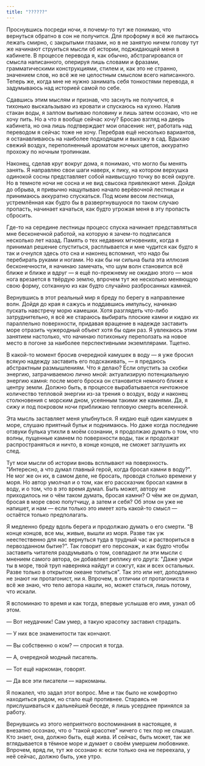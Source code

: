 ```yaml
---
title: "??????"
---
```


Проснувшись посреди ночи, я почему-то тут же понимаю, что вернуться обратно в
сон не получится. Для проформу я всё же пытаюсь лежать смирно, с закрытыми
глазами, но в не занятую ничем голову тут же начинают струиться мысли об
истории, поджидающей меня в кабинете. В процессе перевода я, как обычно,
абстрагировался от смысла написанного, оперируя лишь словами и фразами,
грамматическими конструкциями, стилем и, как это не странно, значением слов, но
всё же не целостным смыслом всего написанного. Теперь же, когда мне не нужно
занимать себя тонкостями перевода, я задумываюсь над историей самой по себе.

Сдавшись этим мыслям и признав, что заснуть не получится, я тихонько
выскальзываю из кровати и спускаюсь на кухню. Налив стакан воды, я залпом
выпиваю половину и лишь затем осознаю, что не хочу пить. Но а что я вообще
сейчас хочу? Бросаю взгляд на дверь кабинета, но она лишь подтверждает мои
опасения: нет, работать над переводом я сейчас тоже не хочу. Перебрав ещё
несколько вариантов, я останавливаюсь на наиболее подходящем и выхожу в
сад. Вдыхаю свежий воздух, переполненный ароматом ночных цветов, аккуратно
прохожу по ночным тропинкам.

Наконец, сделав круг вокруг дома, я понимаю, что могло бы менять занять. Я
направляю свои шаги наверх, к пику, на котором верхушка одинокой сосны
представляет собой наивысшую точку во всей округе. Но в темноте ночи не сосна и
не вид свысока привлекают меня. Дойдя до обрыва, я привычно нащупываю начало
верёвочной лестницы и принимаюсь аккуратно спускаться. Под моим весом лестница,
устремлённая как будто бы в развергнувшуюся по таком случаю пропасть, начинает
качаться, как будто угрожая меня в эту пропасть сбросить.

Где-то на середине лестницы процесс спуска начинает представляться мне
бесконечной работой, на которую я зачем-то подписался несколько лет
назад. Память о тех недавних мгновениях, когда я принимал решение спуститься,
расплывается и мне чудится как будто я так и очнулся здесь ото сна и наконец
вспомнил, что надо бы перебирать руками и ногами. Но как бы ни сильна была эта
иллюзия бесконечности, я начинаю замечать, что шум волн становится всё ближе и
ближе и вдруг — я ещё по-прежнему не ожидаю этого — моя нога врезается в твёрдую
землю, впрочем тут же несколько меняющую свою форму, сотканную из как будто
случайно разбросанных камней.

Вернувшись в этот реальный мир я бреду по берегу в направление волн. Дойдя до
края я сажусь и поддавшись импульсу, начинаю пускать навстречу морю
камешки. Хотя разглядеть что-либо затруднительно, я всё же стараюсь выбирать
плоские камни и кидаю их параллельно поверхности, придавая вращение в надежде
заставить море отразить чужеродный объект хотя бы один раз. Я увлекаюсь этим
занятием настолько, что начинаю потихоньку переползать на новое место в погоне
за наиболее перспективными экземплярами. Тщетно.

В какой-то момент бросив очередной камушек в воду — я уже бросил всякую надежду
заставить его подскакивать, — я предаюсь абстрактным размышлениям. Что я делаю?
Если опустить за скобки энергию, затрачиваемою лично мной: актуализирую
потенциальную энергию камня: после моего броска он становится немного ближе к
центру земли. Должно быть, в процессе вырабатывается ничтожное количество
тепловой энергии из-за трения о воздух, воду и наконец столкновения с морским
дном, усеянным такими же камнями. Да, я сижу и под покровом ночи приближаю
тепловую смерть вселенной.

Эта мысль заставляет меня улыбнуться. Я кидаю ещё один камушек в море, слушаю
приятный бульк и поднимаюсь. Но даже когда последние отзвуки булька утихли в
моём сознании, я продолжаю думать о том, что волны, пущенные камнем по
поверхности воды, так и продолжат распространяться и ничто, в конце концов, не
сможет заглушить их след.

Тут мои мысли об истории вновь всплывают на поверхность. "Интересно, а что думал
главный герой, когда бросал камни в воду?". Не мог же он их, в самом деле, не
бросать, проводя столько времени у моря. Но автор умолчал и о том, как его
рассказчик бросал камни в воду, и о том, что в это время думал. Быть может,
автору не приходилось ни о чём таком думать, бросая камни? О чём же он думал,
бросая в море свою попутчицу, а затем и себя? Об этом он уже не напишет, и нам —
если только это имеет хоть какой-то смысл — остаётся только предполагать.

Я медленно бреду вдоль берега и продолжаю думать о его смерти. "В конце концов,
все мы, живые, вышли из моря. Разве так уж неестественно для нас вернуться туда
в трудный час и раствориться в первозданном бытие?". Так говорит его персонаж, и
как будто чтобы заставить читателя раздумывать о том, совпадают ли эти мысли с
мнением самого автора, он добавляет реплику его друга: "Даже умри ты в море,
твой труп наверняка найдут и сожгут, как и всех остальных. Разве только в
открытом океане топиться". Так это или нет, доподлинно не знают ни протагонист,
ни я. Впрочем, в отличии от протагониста я всё же знаю, что тело автора нашли,
но, может статься, лишь потому, что искали.

Я вспоминаю то время и как тогда, впервые услышав его имя, узнал об этом.

— Вот неудачник! Сам умер, а такую красотку заставил страдать.

— У них все знаменитости так кончают.

— Вы собственно о ком? — спросил я тогда.

— А, очередной модный писатель.

— Тот ещё наркоман, говорят.

— Да все эти писатели — наркоманы.

Я пожалел, что задал этот вопрос. Мне и так было не комфортно находиться рядом,
но стало ещё противнее. Стараясь не прислушиваться к дальнейшей беседе, я лишь
усерднее принялся за работу.

Вернувшись из этого неприятного воспоминания в настоящее, я внезапно осознаю,
что о "такой красотке" ничего с тех пор не слышал. Кто знает, она, должно быть,
ещё жива. И сейчас, быть может, так же вглядывается в тёмное море и думает о
своём умершем любовнике. Впрочем, вряд ли, тут же осознаю я: если только она не
переехала, у неё сейчас, должно быть, уже утро.
